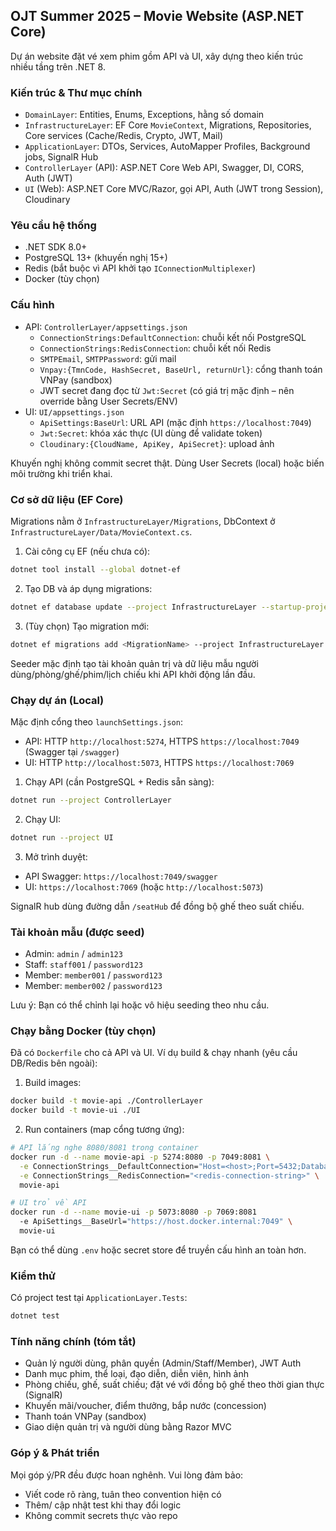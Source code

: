 ## OJT Summer 2025 – Movie Website (ASP.NET Core)

Dự án website đặt vé xem phim gồm API và UI, xây dựng theo kiến trúc nhiều tầng trên .NET 8.

### Kiến trúc & Thư mục chính
- `DomainLayer`: Entities, Enums, Exceptions, hằng số domain
- `InfrastructureLayer`: EF Core `MovieContext`, Migrations, Repositories, Core services (Cache/Redis, Crypto, JWT, Mail)
- `ApplicationLayer`: DTOs, Services, AutoMapper Profiles, Background jobs, SignalR Hub
- `ControllerLayer` (API): ASP.NET Core Web API, Swagger, DI, CORS, Auth (JWT)
- `UI` (Web): ASP.NET Core MVC/Razor, gọi API, Auth (JWT trong Session), Cloudinary

### Yêu cầu hệ thống
- .NET SDK 8.0+
- PostgreSQL 13+ (khuyến nghị 15+)
- Redis (bắt buộc vì API khởi tạo `IConnectionMultiplexer`)
- Docker (tùy chọn)

### Cấu hình
- API: `ControllerLayer/appsettings.json`
  - `ConnectionStrings:DefaultConnection`: chuỗi kết nối PostgreSQL
  - `ConnectionStrings:RedisConnection`: chuỗi kết nối Redis
  - `SMTPEmail`, `SMTPPassword`: gửi mail
  - `Vnpay:{TmnCode, HashSecret, BaseUrl, returnUrl}`: cổng thanh toán VNPay (sandbox)
  - JWT secret đang đọc từ `Jwt:Secret` (có giá trị mặc định – nên override bằng User Secrets/ENV)
- UI: `UI/appsettings.json`
  - `ApiSettings:BaseUrl`: URL API (mặc định `https://localhost:7049`)
  - `Jwt:Secret`: khóa xác thực (UI dùng để validate token)
  - `Cloudinary:{CloudName, ApiKey, ApiSecret}`: upload ảnh

Khuyến nghị không commit secret thật. Dùng User Secrets (local) hoặc biến môi trường khi triển khai.

### Cơ sở dữ liệu (EF Core)
Migrations nằm ở `InfrastructureLayer/Migrations`, DbContext ở `InfrastructureLayer/Data/MovieContext.cs`.

1) Cài công cụ EF (nếu chưa có):
```bash
dotnet tool install --global dotnet-ef
```

2) Tạo DB và áp dụng migrations:
```bash
dotnet ef database update --project InfrastructureLayer --startup-project ControllerLayer
```

3) (Tùy chọn) Tạo migration mới:
```bash
dotnet ef migrations add <MigrationName> --project InfrastructureLayer --startup-project ControllerLayer
```

Seeder mặc định tạo tài khoản quản trị và dữ liệu mẫu người dùng/phòng/ghế/phim/lịch chiếu khi API khởi động lần đầu.

### Chạy dự án (Local)
Mặc định cổng theo `launchSettings.json`:
- API: HTTP `http://localhost:5274`, HTTPS `https://localhost:7049` (Swagger tại `/swagger`)
- UI: HTTP `http://localhost:5073`, HTTPS `https://localhost:7069`

1) Chạy API (cần PostgreSQL + Redis sẵn sàng):
```bash
dotnet run --project ControllerLayer
```

2) Chạy UI:
```bash
dotnet run --project UI
```

3) Mở trình duyệt:
- API Swagger: `https://localhost:7049/swagger`
- UI: `https://localhost:7069` (hoặc `http://localhost:5073`)

SignalR hub dùng đường dẫn `/seatHub` để đồng bộ ghế theo suất chiếu.

### Tài khoản mẫu (được seed)
- Admin: `admin` / `admin123`
- Staff: `staff001` / `password123`
- Member: `member001` / `password123`
- Member: `member002` / `password123`

Lưu ý: Bạn có thể chỉnh lại hoặc vô hiệu seeding theo nhu cầu.

### Chạy bằng Docker (tùy chọn)
Đã có `Dockerfile` cho cả API và UI. Ví dụ build & chạy nhanh (yêu cầu DB/Redis bên ngoài):

1) Build images:
```bash
docker build -t movie-api ./ControllerLayer
docker build -t movie-ui ./UI
```

2) Run containers (map cổng tương ứng):
```bash
# API lắng nghe 8080/8081 trong container
docker run -d --name movie-api -p 5274:8080 -p 7049:8081 \
  -e ConnectionStrings__DefaultConnection="Host=<host>;Port=5432;Database=<db>;Username=<user>;Password=<pass>" \
  -e ConnectionStrings__RedisConnection="<redis-connection-string>" \
  movie-api

# UI trỏ về API
docker run -d --name movie-ui -p 5073:8080 -p 7069:8081 
  -e ApiSettings__BaseUrl="https://host.docker.internal:7049" \
  movie-ui
```

Bạn có thể dùng `.env` hoặc secret store để truyền cấu hình an toàn hơn.

### Kiểm thử
Có project test tại `ApplicationLayer.Tests`:
```bash
dotnet test
```

### Tính năng chính (tóm tắt)
- Quản lý người dùng, phân quyền (Admin/Staff/Member), JWT Auth
- Danh mục phim, thể loại, đạo diễn, diễn viên, hình ảnh
- Phòng chiếu, ghế, suất chiếu; đặt vé với đồng bộ ghế theo thời gian thực (SignalR)
- Khuyến mãi/voucher, điểm thưởng, bắp nước (concession)
- Thanh toán VNPay (sandbox)
- Giao diện quản trị và người dùng bằng Razor MVC

### Góp ý & Phát triển
Mọi góp ý/PR đều được hoan nghênh. Vui lòng đảm bảo:
- Viết code rõ ràng, tuân theo convention hiện có
- Thêm/ cập nhật test khi thay đổi logic
- Không commit secrets thực vào repo


